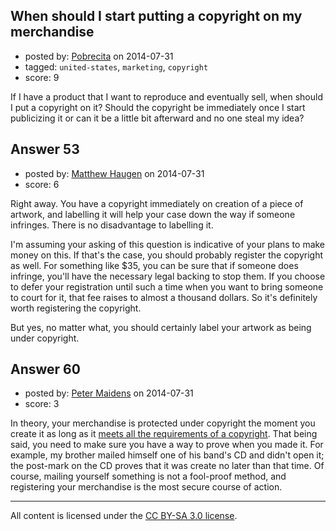 ## When should I start putting a copyright on my merchandise

- posted by: [Pobrecita](https://stackexchange.com/users/4602030/pobrecita) on 2014-07-31
- tagged: `united-states`, `marketing`, `copyright`
- score: 9

If I have a product that I want to reproduce and eventually sell, when should I put a copyright on it? Should the copyright be immediately once I start publicizing it or can it be a little bit afterward and no one steal my idea?


## Answer 53

- posted by: [Matthew Haugen](https://stackexchange.com/users/1325646/matthew-haugen) on 2014-07-31
- score: 6

Right away. You have a copyright immediately on creation of a piece of artwork, and labelling it will help your case down the way if someone infringes. There is no disadvantage to labelling it.

I'm assuming your asking of this question is indicative of your plans to make money on this. If that's the case, you should probably register the copyright as well. For something like $35, you can be sure that if someone does infringe, you'll have the necessary legal backing to stop them. If you choose to defer your registration until such a time when you want to bring someone to court for it, that fee raises to almost a thousand dollars. So it's definitely worth registering the copyright.

But yes, no matter what, you should certainly label your artwork as being under copyright.


## Answer 60

- posted by: [Peter Maidens](https://stackexchange.com/users/4637522/peter-maidens) on 2014-07-31
- score: 3

In theory, your merchandise is protected under copyright the moment you create it as long as it [meets all the requirements of a copyright](http://www.geom.uiuc.edu/events/courses/1996/cmwh/Copyright/c_protects.html). That being said, you need to make sure you have a way to prove when you made it. For example, my brother mailed himself one of his band's CD and didn't open it; the post-mark on the CD proves that it was create no later than that time. Of course, mailing yourself something is not a fool-proof method, and registering your merchandise is the most secure course of action.



---

All content is licensed under the [CC BY-SA 3.0 license](https://creativecommons.org/licenses/by-sa/3.0/).
